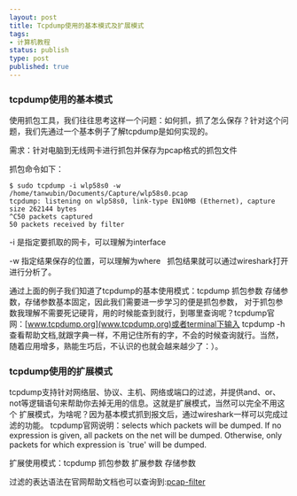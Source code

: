 ```yaml
--- 
layout: post
title: Tcpdump使用的基本模式及扩展模式
tags: 
- 计算机教程
status: publish
type: post
published: true
---
```

### tcpdump使用的基本模式

使用抓包工具，我们往往思考这样一个问题：如何抓，抓了怎么保存？针对这个问题，我们先通过一个基本例子了解tcpdump是如何实现的。

需求：针对电脑到无线网卡进行抓包并保存为pcap格式的抓包文件

抓包命令如下：

``````
$ sudo tcpdump -i wlp58s0 -w /home/tanwubin/Documents/Capture/wlp58s0.pcap
tcpdump: listening on wlp58s0, link-type EN10MB (Ethernet), capture size 262144 bytes
^C50 packets captured
50 packets received by filter
``````
-i 是指定要抓取的网卡，可以理解为interface

-w 指定结果保存的位置，可以理解为where
&nbsp;
抓包结果就可以通过wireshark打开进行分析了。

通过上面的例子我们知道了tcpdump的基本使用模式：tcpdump 抓包参数 存储参数，存储参数基本固定，因此我们需要进一步学习的便是抓包参数，
对于抓包参数我理解不需要死记硬背，用的时候能查到就行，到哪里查询呢？tcpdump官网：[www.tcpdump.org](www.tcpdump.org)或者terminal下输入
tcpdump -h查看帮助文档,就跟字典一样，不用记住所有的字，不会的时候查询就行。当然，随着应用增多，熟能生巧后，不认识的也就会越来越少了：）。

### tcpdump使用的扩展模式

tcpdump支持针对网络层、协议、主机、网络或端口的过滤，并提供and、or、not等逻辑语句来帮助你去掉无用的信息。这就是扩展模式，当然可以完全不用这个
扩展模式，为啥呢？因为基本模式抓到报文后，通过wireshark一样可以完成过滤的功能。
tcpdump官网说明：selects which packets will be dumped. If no expression is given, all packets on the net will be dumped. 
Otherwise, only packets for which expression is `true' will be dumped. 

扩展使用模式：tcpdump 抓包参数 扩展参数 存储参数

过滤的表达语法在官网帮助文档也可以查询到:[pcap-filter](www.tcpdump.org/manpages/pcap-filter.7.html)


